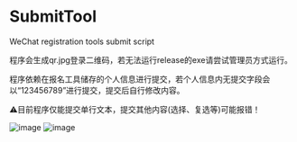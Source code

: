# SubmitTool
WeChat registration tools submit script

程序会生成qr.jpg登录二维码，若无法运行release的exe请尝试管理员方式运行。

程序依赖在报名工具储存的个人信息进行提交，若个人信息内无提交字段会以“123456789”进行提交，提交后自行修改内容。

⚠目前程序仅能提交单行文本，提交其他内容(选择、复选等)可能报错！


![image](https://raw.githubusercontent.com/Tongrens/SubmitTool/main/image/info.jpg)
![image](https://raw.githubusercontent.com/Tongrens/SubmitTool/main/image/example.jpg)
